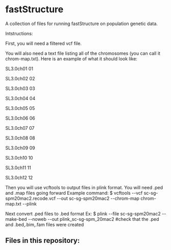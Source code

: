 # fastStructure
A collection of files for running fastStructure on population genetic data.

Intstructions:

First, you will need a filtered vcf file.

You will also need a text file listing all of the chromosomes (you can call it chrom-map.txt).
Here is an example of what it should look like:

SL3.0ch01	01

SL3.0ch02	02

SL3.0ch03	03

SL3.0ch04	04

SL3.0ch05	05

SL3.0ch06	06

SL3.0ch07	07

SL3.0ch08	08

SL3.0ch09	09

SL3.0ch10	10

SL3.0ch11	11

SL3.0ch12	12

Then you will use vcftools to output files in plink format. You will need .ped and .map files going forward
Example command:
$ vcftools --vcf sc-sg-spm20mac2.recode.vcf --out sc-sg-spm20mac2 --chrom-map chrom-map.txt --plink

Next convert .ped files to .bed format
Ex:
$ plink --file sc-sg-spm20mac2 --make-bed --noweb --out plink_sc-sg-spm_20mac2
#check that the .ped and .bed,.bim,.fam files were created




Files in this repository:
-
